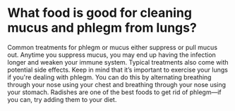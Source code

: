 # What food is good for cleaning mucus and phlegm from lungs?

Common treatments for phlegm or mucus either suppress or pull mucus out. Anytime you suppress mucus, you may end up having the infection longer and weaken your immune system. Typical treatments also come with potential side effects. Keep in mind that it’s important to exercise your lungs if you're dealing with phlegm. You can do this by alternating breathing through your nose using your chest and breathing through your nose using your stomach. Radishes are one of the best foods to get rid of phlegm—if you can, try adding them to your diet.
